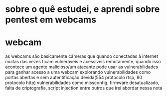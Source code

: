# sobre o quê estudei, e aprendi sobre pentest em webcams

# webcam
as webcams são basicamente câmeras que quando conectadas à internet muitas das vezes ficam vulneráveis e acessíveis remotamente, quando isso acontece um agente malicioso/um atacante pode usar as vulnerabilidades para ganhar acesso a uma webcam explorando vulnerabilidades como portas abertas e sem autentificação devida(554 protocolo rtsp, 80 protocolo http) vulnerabilidades como missconfig, firmware desatualizado, falta de criptografia, script injection entre outros que irei abordar nessa nota
